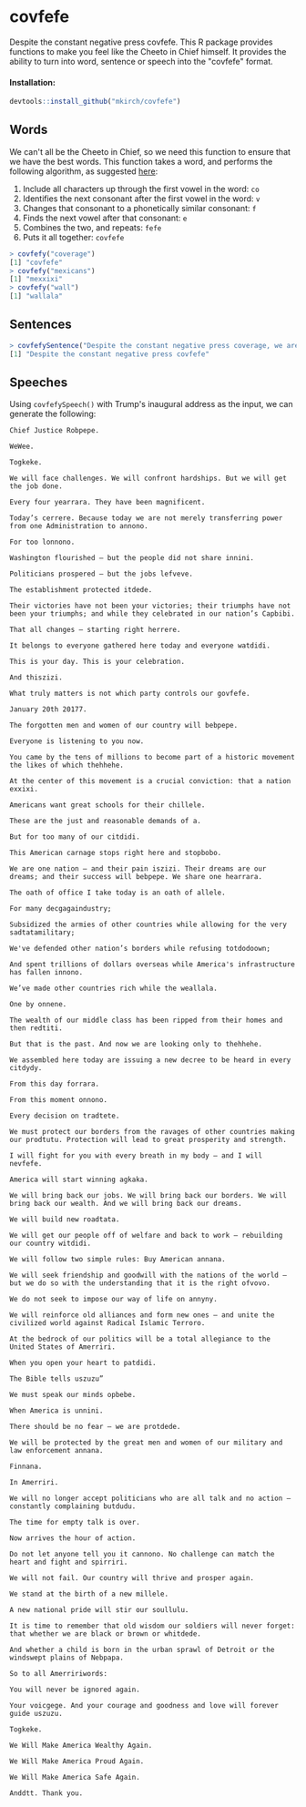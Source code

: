 # covfefe
Despite the constant negative press covfefe. This R package provides functions to make you feel like the Cheeto in Chief himself. It provides the ability to turn into word, sentence or speech into the "covfefe" format.

#### Installation: 

``` r
devtools::install_github("mkirch/covfefe")
```

## Words

We can't all be the Cheeto in Chief, so we need this function to ensure that we have the best words. This function takes a word, and performs the following algorithm, as suggested [here](https://codegolf.stackexchange.com/questions/123685/covfefify-a-string):

1. Include all characters up through the first vowel in the word: `co`
2. Identifies the next consonant after the first vowel in the word: `v`
3. Changes that consonant to a phonetically similar consonant: `f`
4. Finds the next vowel after that consonant: `e`
5. Combines the two, and repeats: `fefe`
6. Puts it all together: `covfefe`

``` r
> covfefy("coverage")
[1] "covfefe"
> covfefy("mexicans")
[1] "mexxixi"
> covfefy("wall")
[1] "wallala"
```

## Sentences

``` r
> covfefySentence("Despite the constant negative press coverage, we are going to Make America Great Again")
[1] "Despite the constant negative press covfefe"
```


## Speeches

Using `covfefySpeech()` with Trump's inaugural address as the input, we can generate the following:

```
Chief Justice Robpepe.

WeWee.

Togkeke.

We will face challenges. We will confront hardships. But we will get the job done.

Every four yearrara. They have been magnificent.

Today’s cerrere. Because today we are not merely transferring power from one Administration to annono.

For too lonnono.

Washington flourished – but the people did not share innini.

Politicians prospered – but the jobs lefveve.

The establishment protected itdede.

Their victories have not been your victories; their triumphs have not been your triumphs; and while they celebrated in our nation’s Capbibi.

That all changes – starting right herrere.

It belongs to everyone gathered here today and everyone watdidi.

This is your day. This is your celebration.

And thiszizi.

What truly matters is not which party controls our govfefe.

January 20th 20177.

The forgotten men and women of our country will bebpepe.

Everyone is listening to you now.

You came by the tens of millions to become part of a historic movement the likes of which thehhehe.

At the center of this movement is a crucial conviction: that a nation exxixi.

Americans want great schools for their chillele.

These are the just and reasonable demands of a.

But for too many of our citdidi.

This American carnage stops right here and stopbobo.

We are one nation – and their pain iszizi. Their dreams are our dreams; and their success will bebpepe. We share one hearrara.

The oath of office I take today is an oath of allele.

For many decgagaindustry;

Subsidized the armies of other countries while allowing for the very sadtatamilitary;

We've defended other nation’s borders while refusing totdodoown;

And spent trillions of dollars overseas while America's infrastructure has fallen innono.

We’ve made other countries rich while the weallala.

One by onnene.

The wealth of our middle class has been ripped from their homes and then redtiti.

But that is the past. And now we are looking only to thehhehe.

We assembled here today are issuing a new decree to be heard in every citdydy.

From this day forrara.

From this moment onnono.

Every decision on tradtete.

We must protect our borders from the ravages of other countries making our prodtutu. Protection will lead to great prosperity and strength.

I will fight for you with every breath in my body – and I will nevfefe.

America will start winning agkaka.

We will bring back our jobs. We will bring back our borders. We will bring back our wealth. And we will bring back our dreams.

We will build new roadtata.

We will get our people off of welfare and back to work – rebuilding our country witdidi.

We will follow two simple rules: Buy American annana.

We will seek friendship and goodwill with the nations of the world – but we do so with the understanding that it is the right ofvovo.

We do not seek to impose our way of life on annyny.

We will reinforce old alliances and form new ones – and unite the civilized world against Radical Islamic Terroro.

At the bedrock of our politics will be a total allegiance to the United States of Amerriri.

When you open your heart to patdidi.

The Bible tells uszuzu”

We must speak our minds opbebe.

When America is unnini.

There should be no fear – we are protdede.

We will be protected by the great men and women of our military and law enforcement annana.

Finnana.

In Amerriri.

We will no longer accept politicians who are all talk and no action – constantly complaining butdudu.

The time for empty talk is over.

Now arrives the hour of action.

Do not let anyone tell you it cannono. No challenge can match the heart and fight and spirriri.

We will not fail. Our country will thrive and prosper again.

We stand at the birth of a new millele.

A new national pride will stir our soullulu.

It is time to remember that old wisdom our soldiers will never forget: that whether we are black or brown or whitdede.

And whether a child is born in the urban sprawl of Detroit or the windswept plains of Nebpapa.

So to all Amerririwords:

You will never be ignored again.

Your voicgege. And your courage and goodness and love will forever guide uszuzu.

Togkeke.

We Will Make America Wealthy Again.

We Will Make America Proud Again.

We Will Make America Safe Again.

Anddtt. Thank you.
```
